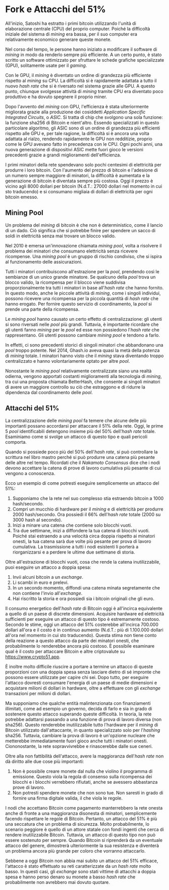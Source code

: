 # Fork e Attacchi del 51%

All'inizio, Satoshi ha estratto i primi bitcoin utilizzando l'unità di elaborazione centrale (CPU) del proprio computer. Poiché la difficoltà iniziale del sistema di *mining* era bassa, per il suo computer era relativamente economico generare queste monete.

Nel corso del tempo, le persone hanno iniziato a modificare il software di *mining* in modo da renderlo sempre più efficiente. A un certo punto, è stato scritto un software ottimizzato per sfruttare le schede grafiche specializzate (GPU), solitamente usate per il *gaming*.

Con le GPU, il *mining* è diventato un ordine di grandezza più efficiente rispetto al *mining* su CPU. La difficoltà si è rapidamente adattata a tutto il nuovo *hash rate* che si è riversato nel sistema grazie alle GPU. A questo punto, chiunque svolgesse attività di *mining* tramite CPU era diventato poco produttivo e ha dovuto spegnere il proprio miner.

Dopo l'avvento del *mining* con GPU, l'efficienza è stata ulteriormente migliorata grazie alla produzione dei cosiddetti *Application Specific Integrated Circuits*, o *ASIC*. Si tratta di chip che svolgono una sola funzione: la funzione sha256 di Bitcoin e nient'altro. Essendo specializzati in questo particolare algoritmo, gli ASIC sono di un ordine di grandezza più efficienti rispetto alle GPU e, per tale ragione, la difficoltà si è ancora una volta adattata al rialzo, rendendo rapidamente le GPU non redditizie, proprio come le GPU avevano fatto in precedenza con le CPU. Ogni pochi anni, una nuova generazione di dispositivi ASIC mette fuori gioco le versioni precedenti grazie a grandi miglioramenti dell'efficienza.

I primi minatori della rete spendevano solo pochi centesimi di elettricità per produrre i loro bitcoin. Con l'aumento del prezzo di bitcoin e l'adesione di un numero sempre maggiore di minatori, la difficoltà è aumentata e la generazione di bitcoin è diventata sempre più costosa. Oggi il prezzo è vicino agli 8000 dollari per bitcoin (N.d.T.: 27000 dollari nel momento in cui sto traducendo) e si consumano migliaia di dollari di elettricità per ogni bitcoin emesso.

## Mining Pool

Un problema del *mining* di bitcoin è che non è deterministico, come il lancio di un dado. Ciò significa che si potrebbe finire per spendere un sacco di soldi in elettricità senza mai trovare un blocco valido.

Nel 2010 è emersa un'innovazione chiamata *mining pool*, volta a risolvere il problema dei minatori che consumano elettricità senza ricevere ricompense. Una *mining pool* è un gruppo di rischio condiviso, che si ispira al funzionamento delle assicurazioni.

Tutti i minatori contribuiscono all'estrazione per la *pool*, prendendo così le sembianze di un unico grande minatore. Se qualcuno della *pool* trova un blocco valido, la ricompensa per il blocco viene suddivisa proporzionalmente tra tutti i minatori in base all'*hash rate* che hanno fornito. In questo modo, anche le piccole attività di *mining*, come i singoli individui, possono ricevere una ricompensa per la piccola quantità di *hash rate* che hanno erogato. Per fornire questo servizio di coordinamento, la *pool* si prende una parte della ricompensa.

Le *mining pool* hanno causato un certo effetto di centralizzazione: gli utenti si sono riversati nelle *pool* più grandi. Tuttavia, è importante ricordare che gli utenti fanno *mining* per le *pool* ed esse non possiedono l'*hash rate* che rappresentano. Gli utenti possono cambiare *mining pool* e tendono a farlo.

In effetti, ci sono precedenti storici di singoli minatori che abbandonano una *pool* troppo potente. Nel 2014, Ghash.io aveva quasi la metà della potenza di *mining* totale. I minatori hanno visto che il *mining* stava diventando troppo centralizzato e hanno volontariamente optato per altre *pool*.

Nonostante le *mining pool* relativamente centralizzate siano una realtà odierna, vengono apportati costanti miglioramenti alla tecnologia di *mining*, tra cui una proposta chiamata BetterHash, che consente ai singoli minatori di avere un maggiore controllo su ciò che estraggono e di ridurre la dipendenza dal coordinamento delle *pool*.

## Attacchi del 51%

La centralizzazione delle *mining pool* fa temere che alcune delle più importanti possano accordarsi per attaccare il 51% della rete. Oggi, le prime 5 *pool* identificabili detengono insieme più del 50% dell'*hash rate* totale. Esaminiamo come si svolge un attacco di questo tipo e quali pericoli comporta.

Quando si possiede poco più del 50% dell'*hash rate*, si può controllare la scrittura nel libro mastro perché si può produrre una catena più pesante delle altre nel tempo. Ricordati che il *Nakamoto Consensus* dice che i nodi devono accettare la catena di prove di lavoro cumulativa più pesante di cui vengono a conoscenza.

Ecco un esempio di come potresti eseguire semplicemente un attacco del 51%:

1. Supponiamo che la rete nel suo complesso stia estraendo bitcoin a 1000 hash/secondo.
2. Compri un mucchio di hardware per il *mining* e di elettricità per produrre 2000 hash/secondo. Ora possiedi il 66% dell'*hash rate* totale (2000 su 3000 hash al secondo).
3. Inizi a minare una catena che contiene solo blocchi vuoti.
4. Tra due settimane, inizi a diffondere la tua catena di blocchi vuoti. Poiché stai estraendo a una velocità circa doppia rispetto ai minatori onesti, la tua catena sarà due volte più pesante per prova di lavoro cumulativa. La trasmissione a tutti i nodi esistenti li porterà a riorganizzarsi e a perdere le ultime due settimane di storia.

Oltre all'estrazione di blocchi vuoti, cosa che rende la catena inutilizzabile, puoi eseguire un attacco a doppia spesa:

1. Invii alcuni bitcoin a un *exchange*.
2. Li scambi in euro e prelevi.
3. In un secondo momento, diffondi una catena minata segretamente che non contiene l'invio all'*exchange*.
4. Hai riscritto la storia e ora possiedi sia i bitcoin originali che gli euro.

Il consumo energetico dell'*hash rate* di Bitcoin oggi è all'incirca equivalente a quello di un paese di discrete dimensioni. Acquisire hardware ed elettricità sufficienti per eseguire un attacco di questo tipo è estremamente costoso. Secondo le stime, oggi un attacco del 51% costerebbe all'incirca 700.000 dollari all'ora e il costo è in continuo aumento (N.d.T.: più di 1.100.000 dollari all'ora nel momento in cui sto traducendo). Questa stima non tiene conto della reazione a questo attacco da parte dei minatori onesti, che probabilmente lo renderebbe ancora più costoso. È possibile esaminare qual è il costo per attaccare Bitcoin e altre criptovalute su <https://www.crypto51.app>.

È inoltre molto difficile riuscire a portare a termine un attacco di queste proporzioni con una doppia spesa senza lasciare dietro di sé impronte che possono essere utilizzate per capire chi sei. Dopo tutto, per eseguire l'attacco dovresti consumare l'energia di un paese di medie dimensioni e acquistare milioni di dollari in hardware, oltre a effettuare con gli *exchange* transazioni per milioni di dollari.

Ma supponiamo che qualche entità malintenzionata con finanziamenti illimitati, come ad esempio un governo, decida di farlo e sia in grado di sostenere questo attacco superando queste difficoltà. In teoria, la rete potrebbe adattarsi passando a una funzione di prova di lavoro diversa (non sha256). Questo renderebbe inutilizzabile tutto l'hardware per il *mining* di Bitcoin utilizzato dall'attaccante, in quanto specializzato solo per l'*hashing* sha256. Tuttavia, cambiare la prova di lavoro è un'opzione nucleare che metterebbe immediatamente fuori gioco anche tutti i minatori onesti. Ciononostante, la rete sopravvivrebbe e rinascerebbe dalle sue ceneri.

Oltre alla non fattibilità dell'attacco, avere la maggioranza dell'*hash rate* non dà diritto alle due cose più importanti:

1. Non è possibile creare monete dal nulla che violino il programma di emissione. Questo viola la regola di consenso sulla ricompensa dei blocchi e i blocchi verrebbero rifiutati, anche se avessero abbastanza prove di lavoro.
2. Non potresti spendere monete che non sono tue. Non saresti in grado di fornire una firma digitale valida, il che viola le regole.

I nodi che accettano Bitcoin come pagamento manterrebbero la rete onesta anche di fronte a una maggioranza disonesta di minatori, semplicemente facendo rispettare le regole di Bitcoin. Pertanto, un attacco del 51% è più una seccatura che un problema di sicurezza. Molto probabilmente, lo scenario peggiore è quello di un attore statale con fondi ingenti che cerca di rendere inutilizzabile Bitcoin. Tuttavia, un attacco di questo tipo non può essere sostenuto per sempre. Quando Bitcoin si riprenderà da un eventuale attacco del genere, dimostrerà ulteriormente la sua resistenza e diventerà un problema ancora più grande per coloro che vorranno attaccarlo.

Sebbene a oggi Bitcoin non abbia mai subito un attacco del 51% efficace, l'attacco è stato effettuato su reti caratterizzate da un *hash rate* molto basso. In questi casi, gli *exchange* sono stati vittime di attacchi a doppia spesa e hanno perso denaro su monete a basso *hash rate* che probabilmente non avrebbero mai dovuto quotare.
